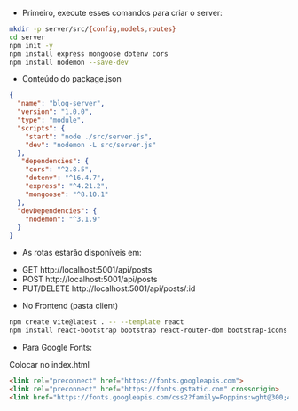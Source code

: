 
- Primeiro, execute esses comandos para criar o server:

```bash
mkdir -p server/src/{config,models,routes}
cd server
npm init -y
npm install express mongoose dotenv cors
npm install nodemon --save-dev
```

- Conteúdo do package.json 

```json
{
  "name": "blog-server",
  "version": "1.0.0",
  "type": "module",
  "scripts": {
    "start": "node ./src/server.js",
    "dev": "nodemon -L src/server.js"
  },
   "dependencies": {
    "cors": "^2.8.5",
    "dotenv": "^16.4.7",
    "express": "^4.21.2",
    "mongoose": "^8.10.1"
  },
  "devDependencies": {
    "nodemon": "^3.1.9"
  }
}
```

- As rotas estarão disponíveis em:

* GET http://localhost:5001/api/posts
* POST http://localhost:5001/api/posts
* PUT/DELETE http://localhost:5001/api/posts/:id

- No Frontend (pasta client)

```bash
npm create vite@latest . -- --template react
npm install react-bootstrap bootstrap react-router-dom bootstrap-icons
```

- Para Google Fonts:

Colocar no index.html

```html
<link rel="preconnect" href="https://fonts.googleapis.com">
<link rel="preconnect" href="https://fonts.gstatic.com" crossorigin>
<link href="https://fonts.googleapis.com/css2?family=Poppins:wght@300;400;500;600;700&display=swap" rel="stylesheet">
```
